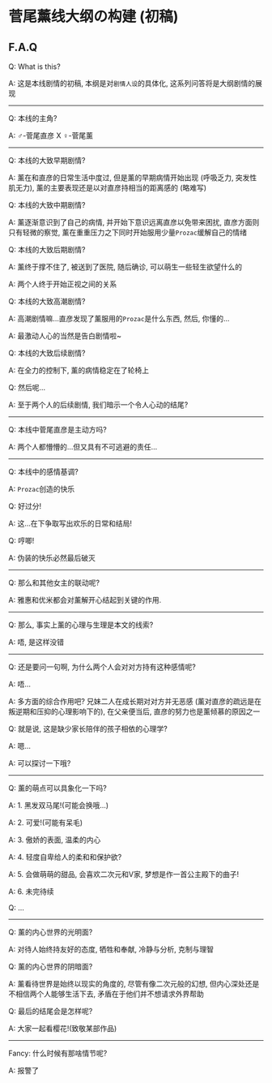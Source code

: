 # 菅尾薰线大纲の构建 (初稿)

## F.A.Q

Q: What is this?

A: 这是本线剧情的初稿, 本纲是对`剧情人设`的具体化, 这系列问答将是大纲剧情的展现

---

Q: 本线的主角?

A: ♂-菅尾直彦 X ♀-菅尾薰

---

Q: 本线的大致早期剧情?

A: 薰在和直彦的日常生活中度过, 但是薰的早期病情开始出现 (呼吸乏力, 突发性肌无力), 薰的主要表现还是以对直彦持相当的距离感的 (略难写)

Q: 本线的大致中期剧情?

A: 薰逐渐意识到了自己的病情, 并开始下意识远离直彦以免带来困扰, 直彦方面则只有轻微的察觉, 薰在重重压力之下同时开始服用少量`Prozac`缓解自己的情绪

Q: 本线的大致后期剧情?

A: 薰终于撑不住了, 被送到了医院, 随后确诊, 可以萌生一些轻生欲望什么的

A: 两个人终于开始正视之间的关系

Q: 本线的大致高潮剧情?

A: 高潮剧情嘛...直彦发现了薰服用的`Prozac`是什么东西, 然后, 你懂的...

A: 最激动人心的当然是告白剧情啦~

Q: 本线的大致后续剧情?

A: 在全力的控制下, 薰的病情稳定在了轮椅上

Q: 然后呢...

A: 至于两个人的后续剧情, 我们暗示一个令人心动的结尾?

---

Q: 本线中菅尾直彦是主动方吗?

A: 两个人都懵懵的...但又具有不可逃避的责任...

---

Q: 本线中的感情基调?

A: `Prozac`创造的快乐

Q: 好过分!

A: 这...在下争取写出欢乐的日常和结局!

Q: 哼唧!

A: 伪装的快乐必然最后破灭

---

Q: 那么和其他女主的联动呢?

A: 雅惠和优米都会对薰解开心结起到关键的作用.

---

Q: 那么, 事实上薰的心理与生理是本文的线索?

A: 唔, 是这样没错

---

Q: 还是要问一句啊, 为什么两个人会对对方持有这种感情呢?

A: 唔...

A: 多方面的综合作用吧? 兄妹二人在成长期对对方并无恶感 (薰对直彦的疏远是在叛逆期和压抑的心理影响下的), 在父亲便当后, 直彦的努力也是薰倾慕的原因之一

Q: 就是说, 这是缺少家长陪伴的孩子相依的心理学?

A: 嗯...

A: 可以探讨一下哦?

---

Q: 薰的萌点可以具象化一下吗?

A: 1. 黑发双马尾!(可能会换哦...)

A: 2. 可爱!(可能有呆毛)

A: 3. 傲娇的表面, 温柔的内心

A: 4. 轻度自卑给人的柔和和保护欲?

A: 5. 会做萌萌的甜品, 会喜欢二次元和V家, 梦想是作一首公主殿下的曲子!

A: 6. 未完待续

Q: ...

---

Q: 薰的内心世界的光明面?

A: 对待人始终持友好的态度, 牺牲和奉献, 冷静与分析, 克制与理智

Q: 薰的内心世界的阴暗面?

A: 薰看待世界是始终以现实的角度的, 尽管有像二次元般的幻想, 但内心深处还是不相信两个人能够生活下去, 矛盾在于他们并不想请求外界帮助

Q: 最后的结尾会是怎样呢?

A: 大家一起看樱花!(致敬某部作品)

---

Fancy: 什么时候有那啥情节呢?

A: 报警了

